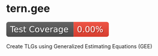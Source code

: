 # tern.gee

<!-- start badges -->
[![Code Coverage](https://raw.githubusercontent.com/insightsengineering/tern.gee/_xml_coverage_reports/data/main/badge.svg)](https://raw.githubusercontent.com/insightsengineering/tern.gee/_xml_coverage_reports/data/main/coverage.xml)
<!-- end badges -->

Create TLGs using Generalized Estimating Equations (GEE)
